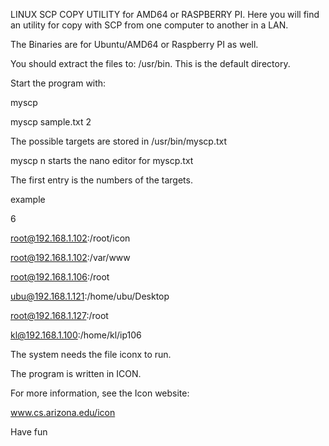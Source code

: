 LINUX SCP COPY UTILITY for AMD64 or RASPBERRY PI.
Here you will find an utility for copy with SCP from one computer to another in a LAN.

The Binaries are for Ubuntu/AMD64 or Raspberry PI as well.

You should extract  the files to: /usr/bin. This is the default directory.

Start the program with:

myscp <file> <target-no>

myscp sample.txt 2

The possible targets are stored in /usr/bin/myscp.txt

myscp n  starts the nano editor for myscp.txt

The first entry is the numbers of the targets.

example

6

root@192.168.1.102:/root/icon

root@192.168.1.102:/var/www

root@192.168.1.106:/root

ubu@192.168.1.121:/home/ubu/Desktop

root@192.168.1.127:/root

kl@192.168.1.100:/home/kl/ip106

The system needs the file iconx to run.

The program is written in ICON.

For more information, see the Icon website:

www.cs.arizona.edu/icon

Have fun
